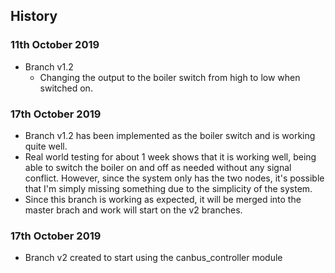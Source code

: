## History

### 11th October 2019

* Branch v1.2
   * Changing the output to the boiler switch from high to low when switched on. 
   
### 17th October 2019

* Branch v1.2 has been implemented as the boiler switch and is working quite well. 
* Real world testing for about 1 week shows that it is working well, being able to switch the boiler on and off as needed without any signal conflict. However, since the system only has the two nodes, it's possible that I'm simply missing something due to the simplicity of the system.
* Since this branch is working as expected, it will be merged into the master brach and work will start on the v2 branches.

### 17th October 2019

* Branch v2 created to start using the canbus_controller module

